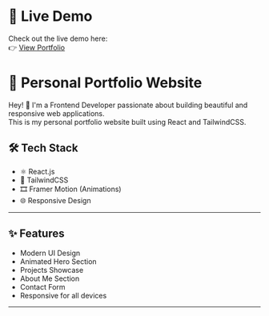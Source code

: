 # 📍 Live Demo

Check out the live demo here:  
👉 [View Portfolio](https://your-portfolio.vercel.app)  

# 🚀 Personal Portfolio Website

Hey! 👋 I'm a Frontend Developer passionate about building beautiful and responsive web applications.  
This is my personal portfolio website built using React and TailwindCSS.

## 🛠️ Tech Stack

- ⚛️ React.js  
- 🎨 TailwindCSS  
- 🎞️ Framer Motion (Animations)  
- 🌐 Responsive Design  

---

## ✨ Features

- Modern UI Design  
- Animated Hero Section  
- Projects Showcase  
- About Me Section  
- Contact Form  
- Responsive for all devices  

---

